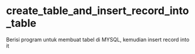 # create_table_and_insert_record_into_table
Berisi program untuk membuat tabel di MYSQL, kemudian insert record into it
